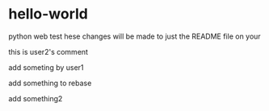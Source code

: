 # hello-world
python web test
hese changes will be made to just the README file on your


this is user2's comment

add someting by user1


add something to rebase

add something2

